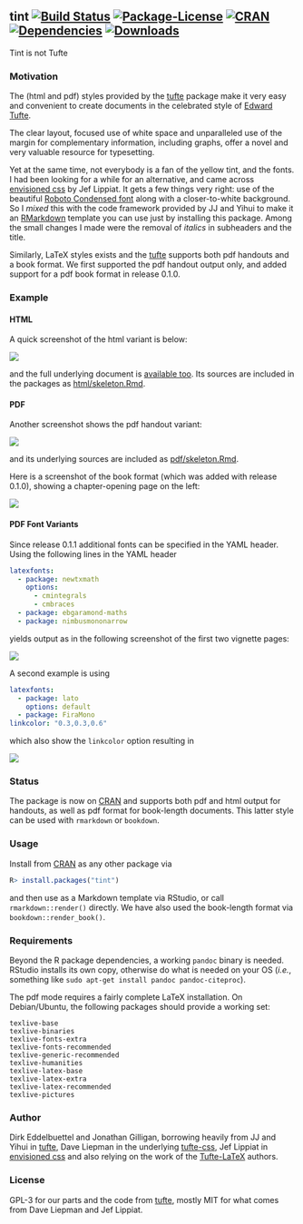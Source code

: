 ## tint [![Build Status](https://travis-ci.org/eddelbuettel/tint.svg)](https://travis-ci.org/eddelbuettel/tint) [![Package-License](http://img.shields.io/badge/license-GPL--3-brightgreen.svg?style=flat)](http://www.gnu.org/licenses/gpl-3.0.html) [![CRAN](https://www.r-pkg.org/badges/version/tint)](https://cran.r-project.org/package=tint) [![Dependencies](https://tinyverse.netlify.com/badge/tint)](https://cran.r-project.org/package=tint) [![Downloads](http://cranlogs.r-pkg.org/badges/tint?color=brightgreen)](http://www.r-pkg.org/pkg/tint)

Tint is not Tufte

### Motivation

The (html and pdf) styles provided by the [tufte](https://cran.r-project.org/package=tufte) package
make it very easy and convenient to create documents in the celebrated style of
[Edward Tufte](https://www.edwardtufte.com/tufte/).

The clear layout, focused use of white space and unparalleled use of the margin for complementary
information, including graphs, offer a novel and very valuable resource for typesetting.

Yet at the same time, not everybody is a fan of the yellow tint, and the fonts.  I had been looking
for a while for an alternative, and came across 
[envisioned css](https://github.com/nogginfuel/envisioned-css) by Jef Lippiat.  It gets a few things
very right: use of the beautiful 
[Roboto Condensed font](https://fonts.google.com/specimen/Roboto+Condensed) along with
a closer-to-white background.  So I _mixed_ this with the code framework provided by JJ and Yihui to
make it an [RMarkdown](http://rmarkdown.rstudio.com/) template you can use just by installing this
package. Among the small changes I made were the removal of _italics_ in subheaders and the title.

Similarly, LaTeX styles exists and the
[tufte](https://cran.r-project.org/package=tufte) supports both pdf
handouts and a book format.  We first supported the pdf handout
output only, and added support for a pdf book format in release 0.1.0.


### Example

#### HTML

A quick screenshot of the html variant is below:

![](http://eddelbuettel.github.com/tint/tintHtmlScreenshot.png)

and the full underlying document is [available too](http://eddelbuettel.github.com/tint/).  Its sources 
are included in the packages as
[html/skeleton.Rmd](https://github.com/eddelbuettel/tint/blob/master/inst/rmarkdown/templates/tintHtml/skeleton/skeleton.Rmd).

#### PDF

Another screenshot shows the pdf handout variant:

![](http://eddelbuettel.github.com/tint/tintPdfScreenshot.png)

and its underlying sources are included as 
[pdf/skeleton.Rmd](https://github.com/eddelbuettel/tint/blob/master/inst/rmarkdown/templates/tintPdf/skeleton/skeleton.Rmd).

Here is a screenshot of the book format (which was added with release 0.1.0), showing a chapter-opening page on the left:

![](http://eddelbuettel.github.com/tint/tintBookScreenshot.png)

#### PDF Font Variants

Since release 0.1.1 additional fonts can be specified in the YAML header.  Using the following lines
in the YAML header 

```yaml
latexfonts: 
  - package: newtxmath
    options: 
      - cmintegrals
      - cmbraces
  - package: ebgaramond-maths
  - package: nimbusmononarrow
```

yields output as in the following screenshot of the first two vignette pages:

![](http://eddelbuettel.github.com/tint/tintPDFGaramond.png)

A second example is using 

```yaml
latexfonts: 
  - package: lato
    options: default
  - package: FiraMono
linkcolor: "0.3,0.3,0.6"
```

which also show the `linkcolor` option resulting in

![](http://eddelbuettel.github.com/tint/tintPDFLato.png)


### Status

The package is now on [CRAN](https://cran.r-project.org/package=tint) and
supports both pdf and html output for handouts, as well as pdf format for
book-length documents.  This latter style can be used with `rmarkdown` or 
`bookdown`.

### Usage 

Install from [CRAN](https://cran.r-project.org) as any other package via

```r
R> install.packages("tint")
```

and then use as a Markdown template via RStudio, or call `rmarkdown::render()` directly.
We have also used the book-length format via `bookdown::render_book()`.

### Requirements

Beyond the R package dependencies, a working `pandoc` binary is needed. RStudio installs
its own copy, otherwise do what is needed on your OS (_i.e._, something like `sudo apt-get
install pandoc pandoc-citeproc`).

The pdf mode requires a fairly complete LaTeX installation.  On Debian/Ubuntu, the
following packages should provide a working set:

```
texlive-base
texlive-binaries
texlive-fonts-extra
texlive-fonts-recommended
texlive-generic-recommended
texlive-humanities
texlive-latex-base
texlive-latex-extra
texlive-latex-recommended
texlive-pictures
```

### Author

Dirk Eddelbuettel and Jonathan Gilligan, borrowing heavily from JJ and Yihui in
[tufte](https://cran.r-project.org/package=tufte), Dave Liepman in the underlying
[tufte-css](https://github.com/edwardtufte/tufte-css), Jef Lippiat in
[envisioned css](https://github.com/nogginfuel/envisioned-css) and also relying on the work
of the [Tufte-LaTeX](https://tufte-latex.github.io/tufte-latex/) authors.

### License

GPL-3 for our parts and the code from [tufte](https://cran.r-project.org/package=tufte),
mostly MIT for what comes from Dave Liepman and Jef Lippiat.
